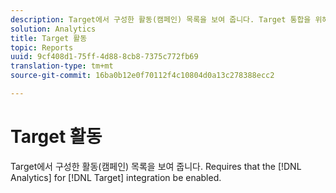 ```yaml
---
description: Target에서 구성한 활동(캠페인) 목록을 보여 줍니다. Target 통합을 위해 Analytics가 활성화되어 있어야 합니다.
solution: Analytics
title: Target 활동
topic: Reports
uuid: 9cf408d1-75ff-4d88-8cb8-7375c772fb69
translation-type: tm+mt
source-git-commit: 16ba0b12e0f70112f4c10804d0a13c278388ecc2

---
```



# Target 활동

Target에서 구성한 활동(캠페인) 목록을 보여 줍니다. Requires that the [!DNL Analytics] for [!DNL Target] integration be enabled.

